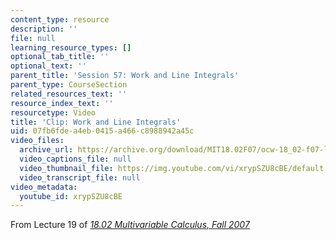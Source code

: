 ```yaml
---
content_type: resource
description: ''
file: null
learning_resource_types: []
optional_tab_title: ''
optional_text: ''
parent_title: 'Session 57: Work and Line Integrals'
parent_type: CourseSection
related_resources_text: ''
resource_index_text: ''
resourcetype: Video
title: 'Clip: Work and Line Integrals'
uid: 07fb6fde-a4eb-0415-a466-c8988942a45c
video_files:
  archive_url: https://archive.org/download/MIT18.02F07/ocw-18_02-f07-lec19_300k.mp4
  video_captions_file: null
  video_thumbnail_file: https://img.youtube.com/vi/xrypSZU8cBE/default.jpg
  video_transcript_file: null
video_metadata:
  youtube_id: xrypSZU8cBE
---
```


From Lecture 19 of [_18.02 Multivariable Calculus, Fall 2007_](/courses/18-02-multivariable-calculus-fall-2007/pages/video-lectures)